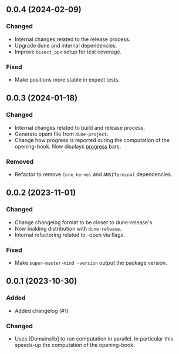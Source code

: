 ## 0.0.4 (2024-02-09)

### Changed

- Internal changes related to the release process.
- Upgrade dune and internal dependencies.
- Improve `bisect_ppx` setup for test coverage.

### Fixed

- Make positions more stable in expect tests.

## 0.0.3 (2024-01-18)

### Changed

- Internal changes related to build and release process.
- Generate opam file from `dune-project`.
- Change how progress is reported during the computation of the opening-book.
  Now displays [progress](https://github.com/craigfe/progress) bars.

### Removed

- Refactor to remove `Core_kernel` and `ANSITerminal` dependencies.

## 0.0.2 (2023-11-01)

### Changed

- Change changelog format to be closer to dune-release's.
- Now building distribution with `dune-release`.
- Internal refactoring related to -open via flags.

### Fixed

- Make `super-master-mind -version` output the package version.

## 0.0.1 (2023-10-30)

### Added

- Added changelog (#1)

### Changed

- Uses [Domainslib] to run computation in parallel. In particular this speeds-up
  the computation of the opening-book.
